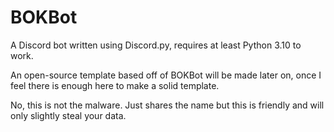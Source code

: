 # BOKBot
A Discord bot written using Discord.py, requires at least Python 3.10 to work.

An open-source template based off of BOKBot will be made later on, once I feel there is enough here to make a solid template.

No, this is not the malware. Just shares the name but this is friendly and will only slightly steal your data.